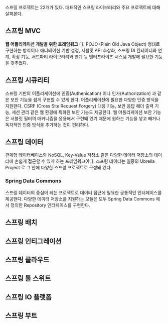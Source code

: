 스프링 프로젝트는 22개가 있다. 대표적인 스프링 라이브러리와 주요 프로젝트에 대해 살펴본다. 

## 스프링 MVC
**웹 어플리케이션 개발을 위한 프레임워크** 다. 
POJO (Plain Old Java Object) 형태로 구현하는 방식이나 애너테이션 기반 설정, 서블릿 API 추상화, 스프링 DI 컨테이너와 연계, 확장 기능, 서드파티 라이브러리와 연계 등 엔터프라이즈 시스템 개발에 필요한 기능을 갖추었다.

## 스프링 시큐리티
스프링 기반의 어플리케이션에 인증(Authenication) 이나 인가(Authorization) 과 같은 보안 기능을 쉽게 구현할 수 있게 한다. 어플리케이션에 필요한 다양한 인증 방식을 지원한다. 
CSRF (Cross Site Request Forgery) 대응 기능, 보안 응답 헤더 출력 기능, 세션 관리 같은 웹 환경에 특화된 보안 기능도 제공한다. 웹 어플리케이션 보안 기능은 서블릿 필터의 매커니즘을 응용해서 구현돼 있기 때문에 원하는 기능을 넣고 빼거나 독자적인 인증 방식을 추가하는 것이 편리하다.

## 스프링 데이터
관계형 데이터베이스와 NoSQL, Key-Value 저장소 같은 다양한 데이터 저장소의 데이터에 손쉽게 접근할 수 있게 하는 프레임워크이다. 스프링 데이터는 일종의 Ubrella Project 로 그 안에 다양한 스프링 프로젝트로 구성돼 있다.
### Spring Data Commons
스프링 데이터의 중심이 되는 프로젝트로 데이터 접근에 필요한 공통적인 인터페이스를 제공한다.
다양한 데이터 저장소를 지원하는 모듈은 모두 Spring Data Commons 에서 정의한 Repository 인터페이스를 구현한다.

## 스프링 배치

## 스프링 인티그레이션

## 스프링 클라우드

## 스프링 툴 스위트

## 스프링 IO 플랫폼

## 스프링 부트



<!--stackedit_data:
eyJoaXN0b3J5IjpbLTE3NzkwMzQxNDMsLTU0NzU0ODg5OV19
-->